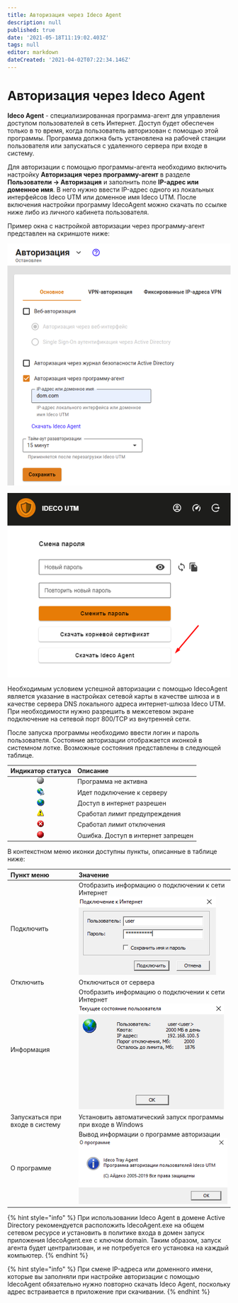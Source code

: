```yaml
---
title: Авторизация через Ideco Agent
description: null
published: true
date: '2021-05-18T11:19:02.403Z'
tags: null
editor: markdown
dateCreated: '2021-04-02T07:22:34.146Z'
---
```


# Авторизация через Ideco Agent

**Ideco Agent** - специализированная программа-агент для управления доступом пользователей в сеть Интернет. Доступ будет обеспечен только в то время, когда пользователь авторизован с помощью этой программы. Программа должна быть установлена на рабочей станции пользователя или запускаться с удаленного сервера при входе в систему.

Для авторизации с помощью программы-агента необходимо включить настройку **Авторизация через программу-агент** в разделе **Пользователи -&gt; Авторизация** и заполнить поле **IP-адрес или доменное имя**. В него нужно ввести IP-адрес одного из локальных интерфейсов Ideco UTM или доменное имя Ideco UTM. После включения настройки программу IdecoAgent можно скачать по ссылке ниже либо из личного кабинета пользователя.

Пример окна с настройкой авторизации через программу-агент представлен на скриншоте ниже:

![](../../../.gitbook/assets/agent.png)

![](../../../.gitbook/assets/download_agent.png)

Необходимым условием успешной авторизации с помощью IdecoAgent является указание в настройках сетевой карты в качестве шлюза и в качестве сервера DNS локального адреса интернет-шлюза Ideco UTM. При необходимости нужно разрешить в межсетевом экране подключение на сетевой порт 800/TCP из внутренней сети.

После запуска программы необходимо ввести логин и пароль пользователя. Состояние авторизации отображается иконкой в системном лотке. Возможные состояния представлены в следующей таблице.

| Индикатор статуса | Описание |
| :---: | :--- |
| ![agent\_1.png](../../../.gitbook/assets/agent_1.png) | Программа не активна |
| ![agent\_2.png](../../../.gitbook/assets/agent_2.png) | Идет подключение к серверу |
| ![agent\_3.png](../../../.gitbook/assets/agent_3.png) | Доступ в интернет разрешен |
| ![agent\_4.png](../../../.gitbook/assets/agent_4.png) | Сработал лимит предупреждения |
| ![agent\_5.png](../../../.gitbook/assets/agent_5.png) | Сработал лимит отключения |
| ![agent\_6.png](../../../.gitbook/assets/agent_6.png) | Ошибка. Доступ в интернет запрещен |

В контекстном меню иконки доступны пункты, описанные в таблице ниже:

| Пункт меню | Значение |
| :--- | :--- |
| Подключить | Отобразить информацию о подключении к сети Интернет ![&#x438;&#x43D;&#x444;&#x430;\_&#x43E;\_&#x43A;&#x432;&#x43E;&#x442;&#x435;.png](../../../.gitbook/assets/11436167%20%284%29.png) |
| Отключить | Отключиться от сервера |
| Информация | Отобразить информацию о подключении к сети Интернет ![&#x438;&#x43D;&#x444;&#x430;\_&#x43E;\_&#x43A;&#x432;&#x43E;&#x442;&#x435;.png](../../../.gitbook/assets/инфа_о_квоте.png) |
| Запускаться при входе в систему | Установить автоматический запуск программы при входе в Windows |
| О программе | Вывод информации о программе авторизации ![&#x43E;\_&#x43F;&#x440;&#x43E;&#x433;&#x435;.png](../../../.gitbook/assets/about-7-9-%20%281%29%20%282%29%20%282%29%20%282%29%20%282%29%20%282%29%20%282%29%20%282%29%20%283%29%20%283%29%20%283%29%20%283%29%20%281%29.png) |

{% hint style="info" %}
При использовании Ideco Agent в домене Active Directory рекомендуется расположить IdecoAgent.exe на общем сетевом ресурсе и установить в политике входа в домен запуск приложения IdecoAgent.exe с ключом domain. Таким образом, запуск агента будет централизован, и не потребуется его установка на каждый компьютер. 
{% endhint %}

{% hint style="info" %}
При смене IP-адреса или доменного имени, которые вы заполняли при настройке авторизации с помощью IdecoAgent обязательно нужно повторно скачать Ideco Agent, поскольку адрес встраивается в приложение при скачивании. 
{% endhint %}

